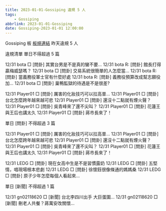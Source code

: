 ```yaml
---
title: 2023-01-01-Gossiping 違規 5 人
tags:
    - Gossiping
abbrlink: 2023-01-01-Gossiping
date: Gossiping-2023-01-01 12:00:00
---
```

Gossiping 板 [板規連結](https://www.ptt.cc/bbs/Gossiping/M.1637425085.A.07D.html)
昨天違規 5 人
<!-- more -->

違規清單
單日不得超過 5 篇

12/31 bota □ [問卦] 其實台男是不是真的蠻不要…
12/31 bota R: [問卦] 館長打得贏梅威瑟嗎？
12/31 bota □ [問卦] 交易系統很簡單的人怎麼當…
12/31 bota R: [問卦] 當義務役軍士官有什麼好處
12/31 bota R: [問卦] 義務役預算改成幫志願役加…
12/31 bota □ [問卦] 巢鴨監獄的待遇是不是很差?

12/31 Player01 □ [問卦] 厲害的化妝技巧可以拉高普…
12/31 Player01 □ [問卦] 台北怎麼跨年越來越可悲
12/31 Player01 □ [問卦] 還沒十二點就有煙火聲？
12/31 Player01 □ [問卦] 吳青峰來了還不尖叫？
12/31 Player01 □ [問卦] 花蓮王與王后也講太久
12/31 Player01 □ [問卦] 蔣市長來了！

單日 [問卦] 不得超過 3 篇

12/31 Player01 □ [問卦] 厲害的化妝技巧可以拉高普…
12/31 Player01 □ [問卦] 台北怎麼跨年越來越可悲
12/31 Player01 □ [問卦] 還沒十二點就有煙火聲？
12/31 Player01 □ [問卦] 吳青峰來了還不尖叫？
12/31 Player01 □ [問卦] 花蓮王與王后也講太久
12/31 Player01 □ [問卦] 蔣市長來了！

12/31 LEDG □ [問卦] 現在女高中生是不是習慣露奶
12/31 LEDG □ [問卦] 五堅情，唱現場根本悲劇
12/31 LEDG □ [問卦] 徐懷鈺很像條通的媽媽桑
12/31 LEDG □ [問卦] 原子少年怎麼每個人看起來…

單日 [新聞] 不得超過 1 篇

12/31 gn02118620 □ [新聞] 台北李四川出手 大巨蛋圍…
12/31 gn02118620 □ [新聞] 刪老人共餐？蔣萬安改關懷…